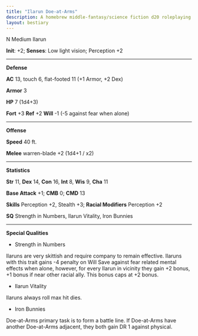 ```yaml
---
title: "Ilarun Doe-at-Arms"
description: A homebrew middle-fantasy/science fiction d20 roleplaying game system based on Pathfinder
layout: bestiary
---
```


N Medium Ilarun

**Init**: +2; **Senses**: Low light vision; Perception +2

---
**Defense**

**AC** 13, touch 6, flat-footed 11 (+1 Armor, +2 Dex)

**Armor** 3

**HP** 7 (1d4+3)

**Fort** +3 **Ref** +2 **Will** -1 (-5 against fear when alone)

---
**Offense**

**Speed** 40 ft.

**Melee** warren-blade +2 (1d4+1 / x2)

---
**Statistics**

**Str** 11, **Dex** 14, **Con** 16, **Int** 8, **Wis** 9, **Cha** 11

**Base Attack** +1; **CMB** 0; **CMD** 13

**Skills** Perception +2, Stealth +3; **Racial Modifiers** Perception +2

**SQ** Strength in Numbers, Ilarun Vitality, Iron Bunnies

---
**Special Qualities**

+ Strength in Numbers

 Ilaruns are very skittish and require company to remain effective. Ilaruns with this trait gains -4 penalty on Will Save against fear related mental effects when alone, however, for every Ilarun in vicinity they gain +2 bonus, +1 bonus if near other racial ally. This bonus caps at +2 bonus. 

+ Ilarun Vitality

 Ilaruns always roll max hit dies.
 
+ Iron Bunnies

 Doe-at-Arms primary task is to form a battle line. If Doe-at-Arms have another Doe-at-Arms adjacent, they both gain DR 1 against physical.

